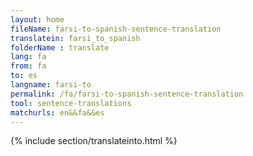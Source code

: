 ```yaml
---
layout: home
fileName: farsi-to-spanish-sentence-translation
translatein: farsi_to_spanish
folderName : translate
lang: fa
from: fa
to: es
langname: farsi-to
permalink: /fa/farsi-to-spanish-sentence-translation
tool: sentence-translations
matchurls: en&&fa&&es
---
```

{% include section/translateinto.html %}
